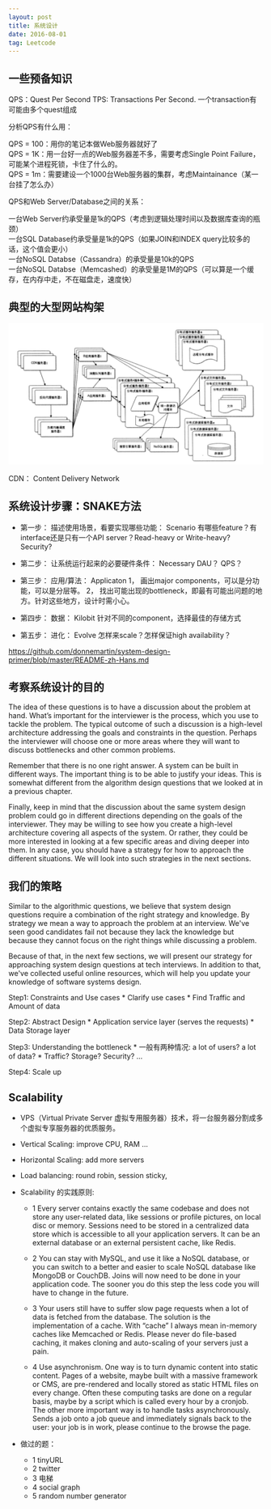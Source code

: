 ```yaml
---
layout: post
title: 系统设计
date: 2016-08-01
tag: Leetcode
---
```


## 一些预备知识

QPS：Quest Per Second
TPS: Transactions Per Second. 一个transaction有可能由多个quest组成

分析QPS有什么用：  

QPS = 100：用你的笔记本做Web服务器就好了  
QPS = 1K：用一台好一点的Web服务器差不多，需要考虑Single Point Failure，可能某个进程死锁，卡住了什么的。   
QPS = 1m：需要建设一个1000台Web服务器的集群，考虑Maintainance（某一台挂了怎么办）

QPS和Web Server/Database之间的关系：  

一台Web Server约承受量是1k的QPS（考虑到逻辑处理时间以及数据库查询的瓶颈）  
一台SQL Database约承受量是1k的QPS（如果JOIN和INDEX query比较多的话，这个值会更小）  
一台NoSQL Databse（Cassandra）的承受量是10k的QPS  
一台NoSQL Databse（Memcashed）的承受量是1M的QPS（可以算是一个缓存，在内存中走，不在磁盘走，速度快）

## 典型的大型网站构架
![大型网站构架](/assets/images/大型网站构架.png)

CDN： Content Delivery Network


## 系统设计步骤：SNAKE方法

* 第一步： 描述使用场景，看要实现哪些功能： Scenario
    有哪些feature？有interface还是只有一个API server？Read-heavy or Write-heavy? Security?

* 第二步： 让系统运行起来的必要硬件条件： Necessary
    DAU？ QPS？

* 第三步： 应用/算法： Applicaton
    1， 画出major components，可以是分功能，可以是分层等。
    2， 找出可能出现的bottleneck，即最有可能出问题的地方。针对这些地方，设计时需小心。

* 第四步： 数据： Kilobit
    针对不同的component，选择最佳的存储方式

* 第五步： 进化： Evolve
    怎样来scale？怎样保证high availability？


https://github.com/donnemartin/system-design-primer/blob/master/README-zh-Hans.md


## 考察系统设计的目的

The idea of these questions is to have a discussion about the problem at hand. What’s important for the interviewer is the process, which you use to tackle the problem. The typical outcome of such a discussion is a high-level architecture addressing the goals and constraints in the question. Perhaps the interviewer will choose one or more areas where they will want to discuss bottlenecks and other common problems.

Remember that there is no one right answer. A system can be built in different ways. The important thing is to be able to justify your ideas. This is somewhat different from the algorithm design questions that we looked at in a previous chapter.

Finally, keep in mind that the discussion about the same system design problem could go in different directions depending on the goals of the interviewer. They may be willing to see how you create a high-level architecture covering all aspects of the system. Or rather, they could be more interested in looking at a few specific areas and diving deeper into them. In any case, you should have a strategy for how to approach the different situations. We will look into such strategies in the next sections.

## 我们的策略

Similar to the algorithmic questions, we believe that system design questions require a combination of the right strategy and knowledge. By strategy we mean a way to approach the problem at an interview. We've seen good candidates fail not because they lack the knowledge but because they cannot focus on the right things while discussing a problem.

Because of that, in the next few sections, we will present our strategy for approaching system design questions at tech interviews. In addition to that, we've collected useful online resources, which will help you update your knowledge of software systems design.

Step1: Constraints and Use cases
      * Clarify use cases
      * Find Traffic and Amount of data

Step2: Abstract Design
      * Application service layer (serves the requests)
      * Data Storage layer

Step3: Understanding the bottleneck
      * 一般有两种情况: a lot of users? a lot of data?
      * Traffic? Storage? Security? ...

Step4: Scale up

## Scalability

* VPS（Virtual Private Server 虚拟专用服务器）技术，将一台服务器分割成多个虚拟专享服务器的优质服务。

* Vertical Scaling: improve CPU, RAM ...

* Horizontal Scaling: add more servers

* Load balancing: round robin, session sticky,

* Scalability 的实践原则:

    * 1 Every server contains exactly the same codebase and does not store any user-related data, like sessions or profile pictures, on local disc or memory. Sessions need to be stored in a centralized data store which is accessible to all your application servers. It can be an external database or an external persistent cache, like Redis.

    * 2 You can stay with MySQL, and use it like a NoSQL database, or you can switch to a better and easier to scale NoSQL database like MongoDB or CouchDB. Joins will now need to be done in your application code. The sooner you do this step the less code you will have to change in the future.

    * 3 Your users still have to suffer slow page requests when a lot of data is fetched from the database. The solution is the implementation of a cache. With “cache” I always mean in-memory caches like Memcached or Redis. Please never do file-based caching, it makes cloning and auto-scaling of your servers just a pain.

    * 4 Use asynchronism. One way is to turn dynamic content into static content.  Pages of a website, maybe built with a massive framework or CMS, are pre-rendered and locally stored as static HTML files on every change. Often these computing tasks are done on a regular basis, maybe by a script which is called every hour by a cronjob. The other more important way is  to handle tasks asynchronously. Sends a job onto a job queue and immediately signals back to the user: your job is in work, please continue to the browse the page.

* 做过的题：

    * 1 tinyURL
    * 2 twitter
    * 3 电梯
    * 4 social graph
    * 5 random number generator
